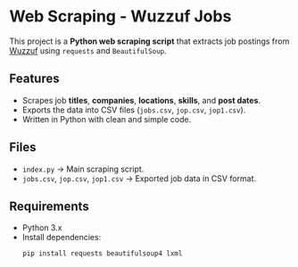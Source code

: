 ﻿# Web Scraping - Wuzzuf Jobs

This project is a **Python web scraping script** that extracts job postings from [Wuzzuf](https://wuzzuf.net/) using `requests` and `BeautifulSoup`.

## Features
- Scrapes job **titles**, **companies**, **locations**, **skills**, and **post dates**.
- Exports the data into CSV files (`jobs.csv`, `jop.csv`, `jop1.csv`).
- Written in Python with clean and simple code.

## Files
- `index.py` → Main scraping script.
- `jobs.csv`, `jop.csv`, `jop1.csv` → Exported job data in CSV format.

## Requirements
- Python 3.x
- Install dependencies:
  ```bash
  pip install requests beautifulsoup4 lxml


